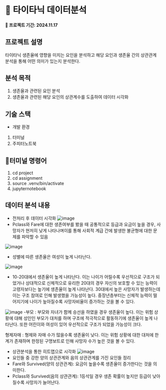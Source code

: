 # 🌷 타이타닉 데이터분석

#### 📌 프로젝트 기간: 2024.11.17

## 프로젝트 설명
타이타닉 생존율에 영향을 미치는 요인을 분석하고 해당 요인과 생존율 간의 상관관계 분석을 통해 어떤 의미가 있는지 분석한다.

## 분석 목적
1) 생존율과 관련된 요인 분석
2) 생존율과 관련된 해당 요인의 상관계수를 도출하여 데이터 시각화

## 기술 스택
- 개발 환경
1) 터미널
2) 주피터노트북

## 터미널 명령어
1) cd project
2) cd assignment
3) source .venv/bin/activate
4) jupyternotebook


## 데이터 분석 내용
- 전처리 후 데이터 시각화
![image](https://github.com/user-attachments/assets/b55561d6-5ddf-4854-be6f-37125b45995e)
- Pclass와 Fare에 대한 생존여부를 봤을 때 공통적으로 등급과 요금이 높을 경우, 사망자가 현저히 낮게 나타나며이를 통해 사회적 계급 간에 발생한 불균형에 대한 문제를 파악할 수 있음

![image](https://github.com/user-attachments/assets/6a9d71ad-b2a9-4286-a2cf-63fbb56d56f9)
- 성별에 따른 생존율은 여성이 높게 나타난다.

![image](https://github.com/user-attachments/assets/84d033bd-ccb9-4064-a4ca-e56780521bb9)
- 10-20대에서 생존율이 높게 나타난다. 이는 나이가 어릴수록 우선적으로 구조가 되었거나 상대적으로 신체적으로 유리한 20대의 경우 자신의 보호할 수 있는 능력이 고령자보다는 높기에 생존율이 높게 나타난다.
30대에서 높은 사망자가 발생하는데 이는 구조 참여로 인해 발생했을 가능성이 높다.
중장년층부터는 신체적 능력이 떨어지기에 나이가 높아질수록 사망자비율이 증가하는 것을 볼 수 있다.

![image](https://github.com/user-attachments/assets/add3dcde-ea35-40ac-a0c4-d0151526bc60)
-부모
: 부모와 자녀가 함께 승선을 하였을 경우 생존율이 높다. 이는 위험 상황에 대해 성인인 부모가 대처를 하며 구조에 적극적으로 활동하기에 생존율이 높게 나타난다. 또한 어린이와 여성이 있어 우선적으로 구조가 되었을 가능성이 크다.

형제자매
: 형제와 자매 수가 많을수록 생존율이 낮다. 이는 위험 상황에 대한 대처에 한계가 존재하며 한정된 구명보트로 인해 사망자 수가 높은 것을 볼 수 있다.

- 상관분석을 통한 히트맵으로 시각화
![image](https://github.com/user-attachments/assets/55eb51b1-7221-40b1-ba67-b34e78e4d157)
- 요인들 중 강한 양의 상관관계와 음의 상관관계를 가진 요인들 정리
- Fare와 Survived(양의 상관관계): 요금이 높을수록 생존율이 증가한다는 것을 의미한다.
- Pclass와 Survived(음의 상관관계): 1등석일 경우 생존 확률이 높지만 등급이 낮아질수록 사망자가 늘어난다.
  

